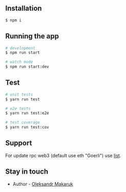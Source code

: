 ## Installation

```bash
$ npm i
```

## Running the app

```bash
# development
$ npm run start

# watch mode
$ npm run start:dev
```

## Test

```bash
# unit tests
$ yarn run test

# e2e tests
$ yarn run test:e2e

# test coverage
$ yarn run test:cov
```

## Support

For update rpc web3 (default use eth "Goerli") use [list](https://rpc.info/).

## Stay in touch

- Author - [Oleksandr Makaruk](https://www.linkedin.com/in/olexandr-makaruk-083959202/)
